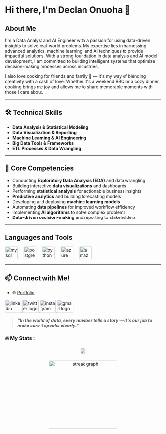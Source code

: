 # Hi there, I'm Declan Onuoha 👋

## About Me
I'm a Data Analyst and AI Engineer with a passion for using data-driven insights to solve real-world problems. My expertise lies in harnessing advanced analytics, machine learning, and AI techniques to provide impactful solutions. With a strong foundation in data analysis and AI model development, I am committed to building intelligent systems that optimize decision-making processes across industries.

I also love cooking for friends and family 🍳 — it's my way of blending creativity with a dash of love. Whether it's a weekend BBQ or a cozy dinner, cooking brings me joy and allows me to share memorable moments with those I care about.

---

## 🛠️ Technical Skills
- **Data Analysis & Statistical Modeling**  
- **Data Visualization & Reporting**
- **Machine Learning & AI Engineering**
- **Big Data Tools & Frameworks**
- **ETL Processes & Data Wrangling**

---

## 🔭 Core Competencies
- Conducting **Exploratory Data Analysis (EDA)** and data wrangling
- Building interactive **data visualizations** and dashboards
- Performing **statistical analysis** for actionable business insights
- **Predictive analytics** and building forecasting models
- Developing and deploying **machine learning models** 
- Automating **data pipelines** for improved workflow efficiency
- Implementing **AI algorithms** to solve complex problems
- **Data-driven decision-making** and reporting to stakeholders

---
## Languages and Tools
<div align="left">
  <img src="https://cdn.jsdelivr.net/gh/devicons/devicon/icons/mysql/mysql-original.svg" height="40" alt="mysql logo"  />
  <img width="12" />
  <img src="https://cdn.jsdelivr.net/gh/devicons/devicon/icons/postgresql/postgresql-original.svg" height="40" alt="postgresql logo"  />
  <img width="12" />
  <img src="https://cdn.jsdelivr.net/gh/devicons/devicon/icons/python/python-original.svg" height="40" alt="python logo"  />
  <img width="12" />
  <img src="https://cdn.jsdelivr.net/gh/devicons/devicon/icons/azure/azure-original.svg" height="40" alt="azure logo"  />
  <img width="12" />
  <img src="https://cdn.jsdelivr.net/gh/devicons/devicon/icons/amazonwebservices/amazonwebservices-line-wordmark.svg" height="40" alt="amazonwebservices logo"  />
</div>  

---

## 📫 Connect with Me!
- 🌐 [Portfolio](https://declanonuoha.github.io/Portfolio/)
<div align="left">
  <a href="https://www.linkedin.com/in/declan-onuoha/" target="_blank">
    <img src="https://raw.githubusercontent.com/maurodesouza/profile-readme-generator/master/src/assets/icons/social/linkedin/default.svg" width="52" height="40" alt="linkedin logo"  />
  </a>
  <a href="https://x.com/OnuohaDecl97874" target="_blank">
    <img src="https://raw.githubusercontent.com/maurodesouza/profile-readme-generator/master/src/assets/icons/social/twitter/default.svg" width="52" height="40" alt="twitter logo"  />
  </a>
  <a href="https://www.instagram.com/_declany?igsh=dTl3MnZ2OTJjd3lz&utm_source=qr" target="_blank">
    <img src="https://raw.githubusercontent.com/maurodesouza/profile-readme-generator/master/src/assets/icons/social/instagram/default.svg" width="52" height="40" alt="instagram logo"  />
  </a>
  <a href="[declanonuoha18@gmail.com](mailto:declanonuoha18@gmail.com)" target="_blank">
    <img src="https://raw.githubusercontent.com/maurodesouza/profile-readme-generator/master/src/assets/icons/social/gmail/default.svg" width="52" height="40" alt="gmail logo"  />
  </a>
</div>

> ***"In the world of data, every number tells a story — it's our job to make sure it speaks clearly."***



###

<h3 align="left">🔥   My Stats :</h3>

###

<div align="center">
  <img src="https://visitor-badge.laobi.icu/badge?page_id=DeclanOnuoha.DeclanOnuoha&"  />
</div>

###

<div align="center">
  <img src="https://streak-stats.demolab.com?user=DeclanOnuoha&locale=en&mode=daily&theme=dark&hide_border=false&border_radius=5&order=3" height="220" alt="streak graph"  />
</div>

###

